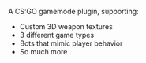 A CS:GO gamemode plugin, supporting:
- Custom 3D weapon textures
- 3 different game types
- Bots that mimic player behavior
- So much more
